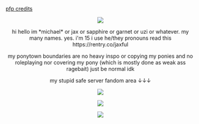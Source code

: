 [pfp credits](https://www.tumblr.com/leorimon/797768682446241792/them?source=share)
<p align="center">
 <a href="https://github.com/jaxtoy">
  <img src="https://github.com/user-attachments/assets/986d3308-018d-4d09-bc2a-7d3fdc8fc403">

 </a>
</p>

<p align="center">
hi hello im *michael* or jax or sapphire or garnet or uzi or whatever. my many names. yes. i'm 15 i use he/they pronouns read this https://rentry.co/jaxful
</p>

<p align="center">
my ponytown boundaries are no heavy inspo or copying my ponies and no roleplaying nor covering my pony (which is mostly done as weak ass ragebait) just be normal idk
</p>

<p align="center">
my stupid safe server fandom area
 ↓↓↓
</p>

<p align="center">
 <a href="https://github.com/jaxtoy">
<img src="https://github.com/user-attachments/assets/915a9494-f1ee-4d2d-b3e1-a5e4c4caad58" />
 </a>
</p>

<p align="center">
  <a href="https://github.com/komarev">
    <img src="https://komarev.com/ghpvc/?username=jaxtoy&color=grey&style=flat-square&label=MY+VERY+REAL+FANS&base=476">
  </a>
</p>





<p align="center">
  <a href="https://github.com/kittinan/spotify-github-profile">
    <img src="https://spotify-github-profile.kittinanx.com/api/view?uid=31pckevxz6pumgh53wq6n6mop6t4&cover_image=true&theme=spotify-embed&show_offline=true&background_color=121212&interchange=false&profanity=true&mode=dark&bar_color=53b14f&bar_color_cover=false">
  </a>
</p>
